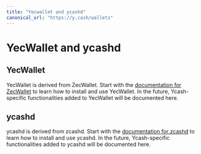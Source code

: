 ```yaml
---
title: "Yecwallet and ycashd"
canonical_url: "https://y.cash/wallets"
---
```


# YecWallet and ycashd

## YecWallet

YecWallet is derived from ZecWallet. Start with the [documentation for
ZecWallet](https://docs.zecwallet.co/) to learn how to install and use YecWallet. In the future, Ycash-specific
functionalities added to YecWallet will be documented here.

## ycashd

ycashd is derived from zcashd. Start with the [documentation for zcashd](https://zcash.readthedocs.io/en/latest/rtd_pages/user_guide.html) to learn how to install and use ycashd. In the
future, Ycash-specific functionalities added to ycashd will be documented here.
